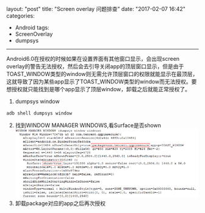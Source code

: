 layout: "post"
title: "Screen overlay 问题排查"
date: "2017-02-07 16:42"
categories:
- Android
tags:
- ScreenOverlay
- dumpsys
---
Android6.0在授权的时候如果在设置界面有其他窗口显示，会出现screen overlay的警告无法授权，然后会去引导关闭app的顶层窗口显示，但是由于TOAST_WINDOW类型的window则无需允许顶层窗口的权限就能显示在最顶层，这就导致了因为某些app显示了TOAST_WINDOW类型的window而无法授权。要想授权就只能找到是哪个app显示了顶层window，卸载之后就能正常授权了。
<!--more-->
1. dumpsys window
```
adb shell dumpsys window
```
2. 找到WINDOW MANAGER WINDOWS,看Surface是否shown
![method](/images/2017/02/dumpsys_window.png)
3. 卸载package对应的app之后再次授权
